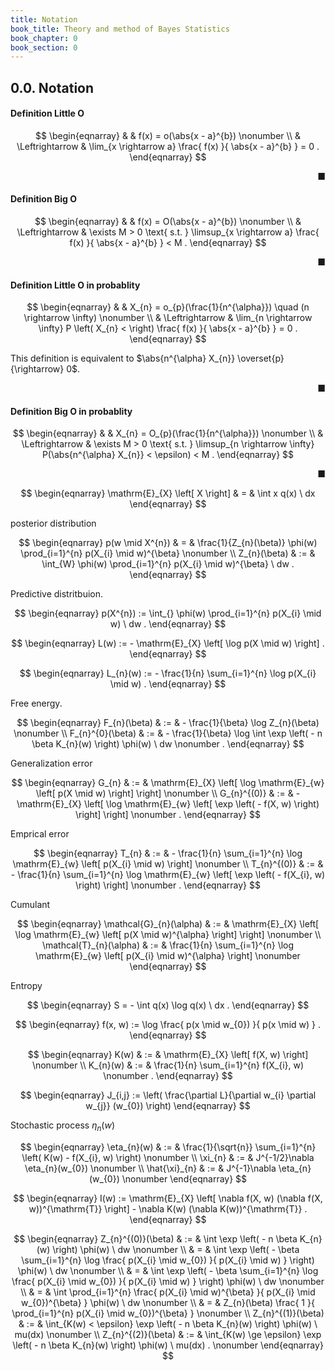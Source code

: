 ```yaml
---
title: Notation
book_title: Theory and method of Bayes Statistics
book_chapter: 0
book_section: 0
---
```


## 0.0. Notation

#### Definition Little O
$$
\begin{eqnarray}
    & &
        f(x)
        =
        o(\abs{x - a}^{b})
    \nonumber
    \\
    & \Leftrightarrow &
        \lim_{x \rightarrow a}
            \frac{
                f(x)
            }{
                \abs{x - a}^{b}
            }
        =
        0
    .
\end{eqnarray}
$$

<div class="end-of-statement" style="text-align: right">■</div>

#### Definition Big O

$$
\begin{eqnarray}
    & &
        f(x)
        =
        O(\abs{x - a}^{b})
    \nonumber
    \\
    & \Leftrightarrow &
        \exists M > 0
        \text{ s.t. }
        \limsup_{x \rightarrow a}
            \frac{
                f(x)
            }{
                \abs{x - a}^{b}
            }
        <
        M
    .
\end{eqnarray}
$$

<div class="end-of-statement" style="text-align: right">■</div>

#### Definition Little O in probablity
$$
\begin{eqnarray}
    & &
        X_{n}
        =
        o_{p}(\frac{1}{n^{\alpha}})
        \quad
        (n \rightarrow \infty)
    \nonumber
    \\
    & \Leftrightarrow &
        \lim_{n \rightarrow \infty}
            P
            \left(
                X_{n}
                <
            \right)
            \frac{
                f(x)
            }{
                \abs{x - a}^{b}
            }
        =
        0
    .
\end{eqnarray}
$$

This definition is equivalent to $\abs{n^{\alpha} X_{n}} \overset{p}{\rightarrow} 0$.

<div class="end-of-statement" style="text-align: right">■</div>

#### Definition Big O in probablity

$$
\begin{eqnarray}
    & &
        X_{n}
        =
        O_{p}(\frac{1}{n^{\alpha}})
    \nonumber
    \\
    & \Leftrightarrow &
        \exists M > 0
        \text{ s.t. }
        \limsup_{n \rightarrow \infty}
            P(\abs{n^{\alpha} X_{n}} < \epsilon)
        <
        M
    .
\end{eqnarray}
$$

<div class="end-of-statement" style="text-align: right">■</div>

$$
\begin{eqnarray}
    \mathrm{E}_{X}
    \left[
        X
    \right]
    & = &
        \int
            x
            q(x)
        \ dx
\end{eqnarray}
$$

posterior distribution

$$
\begin{eqnarray}
    p(w \mid X^{n})
    & = &
        \frac{1}{Z_{n}(\beta)}
        \phi(w)
        \prod_{i=1}^{n}
            p(X_{i} \mid w)^{\beta}
    \nonumber
    \\
    Z_{n}(\beta)
    & := &
        \int_{W}
            \phi(w)
            \prod_{i=1}^{n}
                p(X_{i} \mid w)^{\beta}
        \ dw
    .
\end{eqnarray}
$$

Predictive distritbuion.

$$
\begin{eqnarray}
    p(X^{n})
    :=
    \int_{}
        \phi(w)
        \prod_{i=1}^{n}
            p(X_{i} \mid w)
    \ dw
    .
\end{eqnarray}
$$


$$
\begin{eqnarray}
    L(w)
    :=
    -
    \mathrm{E}_{X}
    \left[
        \log p(X \mid w)
    \right]
    .
\end{eqnarray}
$$


$$
\begin{eqnarray}
    L_{n}(w)
    :=
    -
    \frac{1}{n}
    \sum_{i=1}^{n}
        \log p(X_{i} \mid w)
    .
\end{eqnarray}
$$

Free energy.

$$
\begin{eqnarray}
    F_{n}(\beta)
    & := &
        - \frac{1}{\beta}
        \log Z_{n}(\beta)
    \nonumber
    \\
    F_{n}^{0}(\beta)
    & := &
        - \frac{1}{\beta}
        \log
            \int 
                \exp
                \left(
                    - n \beta K_{n}(w)
                \right)
                \phi(w)
            \ dw
    \nonumber
    .
\end{eqnarray}
$$

Generalization error

$$
\begin{eqnarray}
    G_{n}
    & := &
        \mathrm{E}_{X}
        \left[
            \log
                \mathrm{E}_{w}
                \left[
                    p(X \mid w)
                \right]
        \right]
    \nonumber
    \\
    G_{n}^{(0)}
    & := &
        -
        \mathrm{E}_{X}
        \left[
            \log
                \mathrm{E}_{w}
                \left[
                    \exp
                    \left(
                        - f(X, w)
                    \right)
                \right]
        \right]
    \nonumber
    .
\end{eqnarray}
$$

Emprical error

$$
\begin{eqnarray}
    T_{n}
    & := &
        - \frac{1}{n}
        \sum_{i=1}^{n}
            \log
                \mathrm{E}_{w}
                \left[
                    p(X_{i} \mid w)
                \right]
    \nonumber
    \\
    T_{n}^{(0)}
    & := &
        - \frac{1}{n}
        \sum_{i=1}^{n}
            \log
                \mathrm{E}_{w}
                \left[
                    \exp
                    \left(
                        - f(X_{i}, w)
                    \right)
                \right]
    \nonumber
    .
\end{eqnarray}
$$

Cumulant

$$
\begin{eqnarray}
    \mathcal{G}_{n}(\alpha)
    & := &
        \mathrm{E}_{X}
        \left[
            \log
                \mathrm{E}_{w}
                \left[
                    p(X \mid w)^{\alpha}
                \right]
        \right]
    \nonumber
    \\
    \mathcal{T}_{n}(\alpha)
    & := &
        \frac{1}{n}
        \sum_{i=1}^{n}
            \log
                \mathrm{E}_{w}
                \left[
                    p(X_{i} \mid w)^{\alpha}
                \right]
    \nonumber
\end{eqnarray}
$$

Entropy

$$
\begin{eqnarray}
    S
    =
    -
    \int
        q(x) \log q(x)
    \ dx
    .
\end{eqnarray}
$$


$$
\begin{eqnarray}
    f(x, w)
    :=
    \log
        \frac{
            p(x \mid w_{0})
        }{
            p(x \mid w)
        }
    .
\end{eqnarray}
$$

$$
\begin{eqnarray}
    K(w)
    & := &
        \mathrm{E}_{X}
        \left[
            f(X, w)
        \right]
    \nonumber
    \\
    K_{n}(w)
    & := &
        \frac{1}{n}
        \sum_{i=1}^{n}
            f(X_{i}, w)
    \nonumber
    .
\end{eqnarray}
$$

$$
\begin{eqnarray}
    J_{i,j} 
    :=
    \left(
        \frac{\partial L}{\partial w_{i} \partial w_{j}} (w_{0})
    \right)
\end{eqnarray}
$$

Stochastic process $\eta_{n}(w)$

$$
\begin{eqnarray}
    \eta_{n}(w)
    & := &
        \frac{1}{\sqrt{n}}
        \sum_{i=1}^{n}
            \left(
                K(w)
                -
                f(X_{i}, w)
            \right)
    \nonumber
    \\
    \xi_{n}
    & := &
        J^{-1/2}\nabla \eta_{n}(w_{0})
    \nonumber
    \\
    \hat{\xi}_{n}
    & := &
        J^{-1}\nabla \eta_{n}(w_{0})
    \nonumber
\end{eqnarray}
$$

$$
\begin{eqnarray}
    I(w)
    :=
    \mathrm{E}_{X}
    \left[
        \nabla f(X, w)
        (\nabla f(X, w))^{\mathrm{T}}
    \right]
    -
    \nabla K(w)
    (\nabla K(w))^{\mathrm{T}}
    .
\end{eqnarray}
$$

$$
\begin{eqnarray}
    Z_{n}^{(0)}(\beta)
    & := &
        \int
            \exp
            \left(
                - n \beta K_{n}(w)
            \right)
            \phi(w)
        \ dw
    \nonumber
    \\
    & = &
        \int
            \exp
            \left(
                - \beta
                \sum_{i=1}^{n}
                    \log
                        \frac{
                            p(X_{i} \mid  w_{0})
                        }{
                            p(X_{i} \mid  w)
                        }
            \right)
            \phi(w)
        \ dw
    \nonumber
    \\
    & = &
        \int
            \exp
            \left(
                - \beta
                \sum_{i=1}^{n}
                    \log
                        \frac{
                            p(X_{i} \mid  w_{0})
                        }{
                            p(X_{i} \mid  w)
                        }
            \right)
            \phi(w)
        \ dw
    \nonumber
    \\
    & = &
        \int
            \prod_{i=1}^{n}
                    \frac{
                        p(X_{i} \mid  w)^{\beta}
                    }{
                        p(X_{i} \mid  w_{0})^{\beta}
                    }
            \phi(w)
        \ dw
    \nonumber
    \\
    & = &
        Z_{n}(\beta)
        \frac{
            1
        }{
            \prod_{i=1}^{n}
            p(X_{i} \mid  w_{0})^{\beta}
        }
    \nonumber
    \\
    Z_{n}^{(1)}(\beta)
    & := &
        \int_{K(w) < \epsilon}
            \exp
            \left(
                - n \beta K_{n}(w)
            \right)
            \phi(w)
        \ mu(dx)
    \nonumber
    \\
    Z_{n}^{(2)}(\beta)
    & := &
        \int_{K(w) \ge \epsilon}
            \exp
            \left(
                - n \beta K_{n}(w)
            \right)
            \phi(w)
        \ mu(dx)
    .
    \nonumber
\end{eqnarray}
$$
